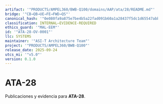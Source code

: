 ```yaml
---
artifact: '"PRODUCTS/AMPEL360/BWB-Q100/domains/AAP/ata/28/README.md"'
bridge: '"CB→QB→UE→FE→FWD→QS"'
canonical_hash: '"0e080fa9a875e7be4b5a22fad091b60a1a28437f5dc1d65547abb7a001f11a9e"'
classification: INTERNAL–EVIDENCE-REQUIRED
ethics_guard: '"MAL-EEM"'
id: '"ATA-28-OV-0001"'
llc: SYSTEMS
maintainer: '"ASI-T Architecture Team"'
project: '"PRODUCTS/AMPEL360/BWB-Q100"'
release_date: 2025-09-24
utcs_mi: '"v5.0"'
version: 0.1.0
---
```

# ATA-28

Publicaciones y evidencia para **ATA-28**.
